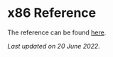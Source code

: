 # x86 Reference

The reference can be found [here](http://ref.x86asm.net/).

*Last updated on 20 June 2022.*